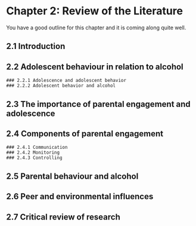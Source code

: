 # Chapter 2: Review of the Literature
You have a good outline for this chapter and it is coming along quite well.

##  2.1 Introduction
##  2.2 Adolescent behaviour in relation to alcohol
	### 2.2.1 Adolescence and adolescent behavior
	### 2.2.2 Adolescent behavior and alcohol
## 2.3 The importance of parental engagement and adolescence
## 2.4 Components of parental engagement
	### 2.4.1 Communication
	### 2.4.2 Monitoring
	### 2.4.3 Controlling
## 2.5 Parental behaviour and alcohol
## 2.6 Peer and environmental influences
## 2.7 Critical review of research



    
    
    
    
    
    
    
    
    
    
    